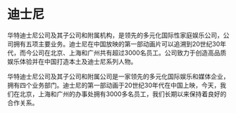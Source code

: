 # 迪士尼

华特迪士尼公司及其子公司和附属机构，是领先的多元化国际性家庭娱乐公司，公司拥有五项主要业务。迪士尼在中国放映的第一部动画片可以追溯到20世纪30年代，而今公司在北京、上海和广州共有超过3000名员工。公司致力于创造高品质娱乐体验并在中国打造本土及迪士尼系列人物。

华特迪士尼公司及其子公司和附属公司是一家领先的多元化国际娱乐和媒体企业，拥有四个业务部门。迪士尼的第一部动画于20世纪30年代在中国上映，今天，我们在北京，上海和广州的办事处拥有3000多名员工，我们长期以来保持着良好的合作关系。
